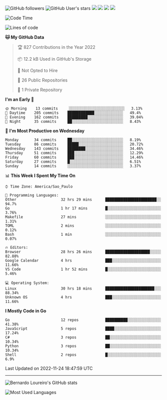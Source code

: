 ![GitHub followers](https://img.shields.io/github/followers/bernardolm?style=for-the-badge&label=GitHub%20followers) ![GitHub User's stars](https://img.shields.io/github/stars/bernardolm?style=for-the-badge&label=GitHub%20User's%20stars) [![](https://img.shields.io/static/v1?logo=linkedin&label=LinkedIn&message=bernardolm&color=0A66C2&style=for-the-badge)](https://www.linkedin.com/in/bernardolm) [![](https://img.shields.io/static/v1?logo=lastdotfm&label=last.fm&message=bernardolm&color=D51007&style=for-the-badge)](https://www.last.fm/user/bernardolm) [![](https://img.shields.io/static/v1?logo=spotify&label=spotify&message=bernardolou&color=1ED760&style=for-the-badge)](https://open.spotify.com/user/bernardolou) [![](https://img.shields.io/static/v1?logo=awesomelists&label=My%20awesome%20stars&message=⭐⭐⭐&color=FC60A8&style=for-the-badge)](https://github.com/bernardolm/awesome-stars)

<!--START_SECTION:waka-->
![Code Time](http://img.shields.io/badge/Code%20Time-1%2C976%20hrs%201%20min-blue)

![Lines of code](https://img.shields.io/badge/From%20Hello%20World%20I%27ve%20Written--16%20Thousand%20lines%20of%20code-blue)

**🐱 My GitHub Data** 

> 🏆 827 Contributions in the Year 2022
 > 
> 📦 12.2 kB Used in GitHub's Storage 
 > 
> 🚫 Not Opted to Hire
 > 
> 📜 26 Public Repositories 
 > 
> 🔑 1 Private Repository 
 > 
**I'm an Early 🐤** 

```text
🌞 Morning    13 commits     ░░░░░░░░░░░░░░░░░░░░░░░░░   3.13% 
🌆 Daytime    205 commits    ████████████░░░░░░░░░░░░░   49.4% 
🌃 Evening    162 commits    █████████░░░░░░░░░░░░░░░░   39.04% 
🌙 Night      35 commits     ██░░░░░░░░░░░░░░░░░░░░░░░   8.43%

```
📅 **I'm Most Productive on Wednesday** 

```text
Monday       34 commits     ██░░░░░░░░░░░░░░░░░░░░░░░   8.19% 
Tuesday      86 commits     █████░░░░░░░░░░░░░░░░░░░░   20.72% 
Wednesday    143 commits    ████████░░░░░░░░░░░░░░░░░   34.46% 
Thursday     51 commits     ███░░░░░░░░░░░░░░░░░░░░░░   12.29% 
Friday       60 commits     ███░░░░░░░░░░░░░░░░░░░░░░   14.46% 
Saturday     27 commits     █░░░░░░░░░░░░░░░░░░░░░░░░   6.51% 
Sunday       14 commits     ░░░░░░░░░░░░░░░░░░░░░░░░░   3.37%

```


📊 **This Week I Spent My Time On** 

```text
⌚︎ Time Zone: America/Sao_Paulo

💬 Programming Languages: 
Other                    32 hrs 29 mins      ███████████████████████░░   94.7% 
Go                       1 hr 17 mins        █░░░░░░░░░░░░░░░░░░░░░░░░   3.76% 
Makefile                 27 mins             ░░░░░░░░░░░░░░░░░░░░░░░░░   1.31% 
TOML                     2 mins              ░░░░░░░░░░░░░░░░░░░░░░░░░   0.12% 
Bash                     1 min               ░░░░░░░░░░░░░░░░░░░░░░░░░   0.07%

🔥 Editors: 
Browser                  28 hrs 26 mins      ████████████████████░░░░░   82.88% 
Google Calendar          4 hrs               ███░░░░░░░░░░░░░░░░░░░░░░   11.66% 
VS Code                  1 hr 52 mins        █░░░░░░░░░░░░░░░░░░░░░░░░   5.46%

💻 Operating System: 
Linux                    30 hrs 18 mins      ██████████████████████░░░   88.34% 
Unknown OS               4 hrs               ███░░░░░░░░░░░░░░░░░░░░░░   11.66%

```

**I Mostly Code in Go** 

```text
Go                       12 repos            ██████████░░░░░░░░░░░░░░░   41.38% 
JavaScript               5 repos             ████░░░░░░░░░░░░░░░░░░░░░   17.24% 
C#                       3 repos             ██░░░░░░░░░░░░░░░░░░░░░░░   10.34% 
Python                   3 repos             ██░░░░░░░░░░░░░░░░░░░░░░░   10.34% 
Shell                    2 repos             █░░░░░░░░░░░░░░░░░░░░░░░░   6.9%

```



 Last Updated on 2022-11-24 18:47:59 UTC
<!--END_SECTION:waka-->

---

![Bernardo Loureiro's GitHub stats](https://github-readme-stats.vercel.app/api?username=bernardolm&count_private=true&show_icons=true&theme=nightowl&include_all_commits=true)

![Most Used Languages](https://github-readme-stats.vercel.app/api/top-langs/?username=bernardolm&theme=nightowl&langs_count=99)
